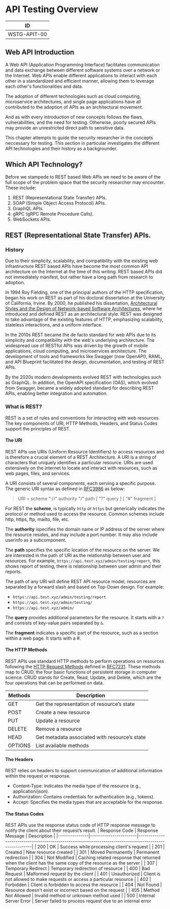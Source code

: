 # API Testing Overview

|ID          |
|------------|
|WSTG-APIT-00|

## Web API Introduction

A Web API (Application Programming Interface) facilitates communication and data exchange between different software systems over a network or the Internet. Web APIs enable different applications to interact with each other in a standardized and efficient manner, allowing them to leverage each other's functionalities and data. 

The adoption of different technologies such as cloud computing, microservice architectures, and single page applications have all contributed to the adoption of APIs as an architectural movement.

And as with every introduction of new concepts follows the flaws, vulnerabilities, and the need for testing. Otherwise, poorly secured APIs may provide an unrestricted direct path to sensitive data.

This chapter attempts to guide the security researcher in the concepts neccessary for testing. This section in particular investigates the different API technologies and their history as a backgrounder.

## Which API Technology?

Before we stampede to REST based Web APIs we need to be aware of the full scope of the problem space that the security researcher may encounter. These include:

1. REST (Representational State Transfer) APIs.
2. SOAP (Simple Object Access Protocol) APIs.
3. GraphQL APIs.
4. gRPC (gRPC Remote Procedure Calls).
5. WebSockets APIs.


## REST (Representational State Transfer) APIs.

### History

Due to their simplicity, scalability, and compatibility with the existing web infrastructure REST based APIs have become the most common API architecture on the Internet at the time of this writing. REST based APIs did not immediately manifest, but rather have a long path from research to adoption.

In 1994 Roy Fielding, one of the principal authors of the HTTP specification, began his work on REST as part of his doctoral dissertation at the University of California, Irvine. By 2000, he published his dissertation, [Architectural Styles and the Design of Network-based Software Architectures](https://ics.uci.edu/~fielding/pubs/dissertation/top.htm), where he introduced and defined REST as an architectural style. REST was designed to take advantage of the existing features of HTTP, emphasizing scalability, stateless interactions, and a uniform interface.

In the 2010s REST became the de facto standard for web APIs due to its simplicity and compatibility with the web's underlying architecture. The widespread use of RESTful APIs was driven by the growth of mobile applications, cloud computing, and microservices architecture. The development of tools and frameworks like Swagger (now OpenAPI), RAML, and API Blueprint facilitated the design, documentation, and testing of REST APIs.

By the 2020s modern developments evolved REST with technologies such as GraphQL. In addition, the OpenAPI specification (OAS), which evolved from Swagger, became a widely adopted standard for describing REST APIs, enabling better integration and automation.

### What is REST?

REST is a set of rules and conventions for interacting with web resources. The key components of URI, HTTP Methods, Headers, and Status Codes support the principles of REST.

#### The URI

REST APIs use URIs (Uniform Resource Identifiers) to access resources and is therefore a crucial element of a REST Architecture.  A URI is a string of characters that uniquely identifies a particular resource. URIs are used extensively on the internet to locate and interact with resources, such as web pages, files, and services.

A URI consists of several components, each serving a specific purpose. The generic URI syntax as defined in [RFC3986](https://tools.ietf.org/html/rfc3986) as below:

> URI = scheme "://" authority "/" path [ "?" query ] [ "#" fragment ]

For REST the **scheme**, is typically `http` or `https` but generically indicates the protocol or method used to access the resource. Common schemes include http, https, ftp, mailto, file, etc.

The **authority** ispecifies the domain name or IP address of the server where the resource resides, and may include a port number. It may also include userinfo as a subcomponent.

The **path** specifies the specific location of the resource on the server. We are interested in the path of URI as the relationship between user and resources. For example, `https://api.test.xyz/admin/testing/report`, this shows report of testing, there is relationship between user admin and their reports.

The path of any URI will define REST API resource model, resources are separated by a forward slash and based on Top-Down design.
For example:

- `https://api.test.xyz/admin/testing/report`
- `https://api.test.xyz/admin/testing/`
- `https://api.test.xyz/admin/`

The **query** provides additional parameters for the resource. It starts with a `?` and consists of key-value pairs separated by `&`.

The **fragment** indicates a specific part of the resource, such as a section within a web page. It starts with a #.

#### The HTTP Methods

REST APIs use standard HTTP methods to perform operations on resources following the [HTTP Request Methods](https://tools.ietf.org/html/rfc7231#section-4) defined in [RFC7231](https://tools.ietf.org/html/rfc7231). These methods map to CRUD, the four basic functions of persistent storage in computer science. CRUD stands for Create, Read, Update, and Delete, which are the four operations that can be performed on data.  

| Methods | Description                                   |
|---------|-----------------------------------------------|
| GET     | Get the representation of resource’s state    |
| POST    | Create a new resource                         |
| PUT     | Update a resource                             |
| DELETE  | Remove a resource                             |
| HEAD    | Get metadata associated with resource’s state |
| OPTIONS | List available methods                        |

#### The Headers

REST relies on headers to support communication of additional information within the request or response.

* Content-Type: Indicates the media type of the resource (e.g., application/json).
* Authorization: Contains credentials for authentication (e.g., tokens).
* Accept: Specifies the media types that are acceptable for the response.

#### The Status Codes

REST APIs use the response status code of HTTP response message to notify the client about their request’s result.
| Response Code | Response Message      | Description                                                                                            |
|---------------|-----------------------|--------------------------------------------------------------------------------------------------------|
| 200           | OK                    | Success while processing client's request                                                              |
| 201           | Created               | New resource created                                                                                   |
| 301           | Moved Permanently     | Permanent redirection                                                                                  |
| 304           | Not Modified          | Caching related response that returned when the client has the same copy of the resource as the server |
| 307           | Temporary Redirect    | Temporary redirection of resource                                                                      |
| 400           | Bad Request           | Malformed request by the client                                                                        |
| 401           | Unauthorized          | Client is not allowed to make requests or access a particular resource                                 |
| 402           | Forbidden             | Client is forbidden to access the resource                                                             |
| 404           | Not Found             | Resource doesn't exist or incorrect based on the request                                               |
| 405           | Method Not Allowed    | Invalid method or unknown method used                                                                  |
| 500           | Internal Server Error | Server failed to process request due to an internal error        


